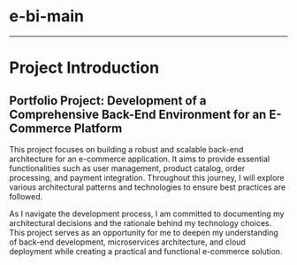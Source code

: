 # e-bi-main
---
# Project Introduction
## Portfolio Project: Development of a Comprehensive Back-End Environment for an E-Commerce Platform
This project focuses on building a robust and scalable back-end architecture for an e-commerce application. It aims to provide essential functionalities such as user management, product catalog, order processing, and payment integration. Throughout this journey, I will explore various architectural patterns and technologies to ensure best practices are followed.

As I navigate the development process, I am committed to documenting my architectural decisions and the rationale behind my technology choices. This project serves as an opportunity for me to deepen my understanding of back-end development, microservices architecture, and cloud deployment while creating a practical and functional e-commerce solution.

